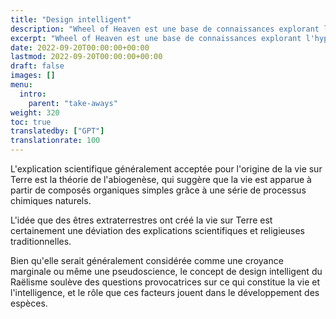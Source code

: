 ```yaml
---
title: "Design intelligent"
description: "Wheel of Heaven est une base de connaissances explorant l'hypothèse de travail selon laquelle la vie sur Terre a été intelligemment conçue par une civilisation extraterrestre, les soi-disant Élohim."
excerpt: "Wheel of Heaven est une base de connaissances explorant l'hypothèse de travail selon laquelle la vie sur Terre a été intelligemment conçue par une civilisation extraterrestre, les soi-disant Élohim."
date: 2022-09-20T00:00:00+00:00
lastmod: 2022-09-20T00:00:00+00:00
draft: false
images: []
menu:
  intro:
    parent: "take-aways"
weight: 320
toc: true
translatedby: ["GPT"]
translationrate: 100
---
```


L'explication scientifique généralement acceptée pour l'origine de la vie sur Terre est la théorie de l'abiogenèse, qui suggère que la vie est apparue à partir de composés organiques simples grâce à une série de processus chimiques naturels.

L'idée que des êtres extraterrestres ont créé la vie sur Terre est certainement une déviation des explications scientifiques et religieuses traditionnelles.

Bien qu'elle serait généralement considérée comme une croyance marginale ou même une pseudoscience, le concept de design intelligent du Raëlisme soulève des questions provocatrices sur ce qui constitue la vie et l'intelligence, et le rôle que ces facteurs jouent dans le développement des espèces.
